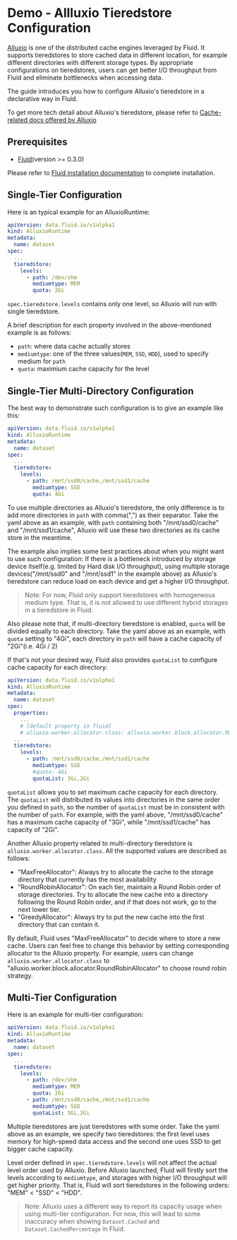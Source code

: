 # Demo - Allluxio Tieredstore Configuration

[Alluxio](https://github.com/Alluxio/alluxio) is one of the distributed cache engines leveraged by Fluid.
It supports tieredstores to store cached data in different location, for example different directories with different storage types.
By appropriate configurations on tieredstores, users can get better I/O throughput from Fluid and eliminate bottlenecks when accessing data.

The guide introduces you how to configure Alluxio's tieredstore in a declarative way in Fluid.

To get more tech detail about Alluxio's tieredstore, please refer to [Cache-related docs offered by Alluxio](https://docs.alluxio.io/ee/user/stable/en/core-services/Caching.html?q=tieredstore#configuring-alluxio-storage)

## Prerequisites

- [Fluid](https://github.com/fluid-cloudnative/fluid)(version >= 0.3.0)

Please refer to [Fluid installation documentation](https://github.com/fluid-cloudnative/fluid/blob/master/docs/en/userguide/install.md) to complete installation.

## Single-Tier Configuration

Here is an typical example for an AlluxioRuntime:

```yaml
apiVersion: data.fluid.io/v1alpha1
kind: AlluxioRuntime
metadata:
  name: dataset
spec:
  ...
  tieredstore:
    levels:
      - path: /dev/shm
        mediumtype: MEM
        quota: 2Gi
```

`spec.tieredstore.levels` contains only one level, so Alluxio will run with single tieredstore.

A brief description for each property involved in the above-mentioned example is as follows:
- `path`: where data cache actually stores
- `mediumtype`: one of the three values(`MEM`, `SSD`, `HDD`), used to specify medium for `path`
- `quota`: maximium cache capacity for the level

## Single-Tier Multi-Directory Configuration

The best way to demonstrate such configuration is to give an example like this:

```yaml
apiVersion: data.fluid.io/v1alpha1
kind: AlluxioRuntime
metadata:
  name: dataset
spec:
  ...
  tieredstore:
    levels:
      - path: /mnt/ssd0/cache,/mnt/ssd1/cache
        mediumtype: SSD
        quota: 4Gi
```

To use multiple directories as  Alluxio's tieredstore, 
the only difference is to add more directories in `path` with comma(",") as their separator.
Take the yaml above as an example, with `path` containing both "/mnt/ssd0/cache" and "/mnt/ssd1/cache", 
Alluxio will use these two directories as its cache store in the meantime. 

The example also implies some best practices about when you might want to use such configuration: If there is a bottleneck
introduced by storage device itself(e.g. limited by Hard disk I/O throughput), using multiple storage devices("/mnt/ssd0" and "/mnt/ssd1" in the example above) as Alluxio's tieredstore
can reduce load on each device and get a higher I/O throughput.

> Note: For now, Fluid only support tieredstores with homogeneous medium type. 
> That is, it is not allowed to use different hybrid storages in a tieredstore in Fluid.

Also please note that, if multi-directory tieredstore is enabled, `quota` will be divided equally to each directory. 
Take the yaml above as an example, with `quota` setting to "4Gi", each directory in `path` will have a cache capacity of "2Gi"(i.e. 4Gi / 2)

If that's not your desired way, Fluid also provides `quotaList` to configure cache capacity for each directory:

```yaml
apiVersion: data.fluid.io/v1alpha1
kind: AlluxioRuntime
metadata:
  name: dataset
spec:
  properties:
    ...
    # [default property in fluid]
    # alluxio.worker.allocator.class: alluxio.worker.block.allocator.MaxFreeAllocator
  ...
  tieredstore:
    levels:
      - path: /mnt/ssd0/cache,/mnt/ssd1/cache
        mediumtype: SSD
        #quota: 4Gi
        quotaList: 3Gi,2Gi
```

`quotaList` allows you to set maximum cache capacity for each directory. 
The `quotaList` will distributed its values into directories in the same order you defined in `path`, 
so the number of `quotaList` must be in consistent with the number of `path`. For example, with the yaml above, 
"/mnt/ssd0/cache" has a maximum cache capacity of "3Gi", while "/mnt/ssd1/cache" has capacity of "2Gi".

Another Alluxio property related to multi-directory tieredstore is `alluxio.worker.allocator.class`.
All the supported values are described as follows:
- "MaxFreeAllocator": Always try to allocate the cache to the storage directory that currently has the most availability
- "RoundRobinAllocator": On each tier, maintain a Round Robin order of storage directories. Try to allocate the new cache into a directory following the Round Robin order, and if that does not work, go to the next lower tier.
- "GreedyAllocator": Always try to put the new cache into the first directory that can contain it.

By default, Fluid uses "MaxFreeAllocator" to decide where to store a new cache. Users can feel free to change this behavior by setting corresponding allocator to the Alluxio property.
For example, users can change `alluxio.worker.allocator.class` to "alluxio.worker.block.allocator.RoundRobinAllocator" to choose round robin strategy.

## Multi-Tier Configuration

Here is an example for multi-tier configuration:

```yaml
apiVersion: data.fluid.io/v1alpha1
kind: AlluxioRuntime
metadata:
  name: dataset
spec:
  ...
  tieredstore:
    levels:
      - path: /dev/shm
        mediumtype: MEM
        quota: 2Gi
      - path: /mnt/ssd0/cache,/mnt/ssd1/cache
        mediumtype: SSD
        quotaList: 3Gi,2Gi
```

Multiple tieredstores are just tieredstores with some order. Take the yaml above as an example, 
we specify two tieredstores: the first level uses memory for high-speed data access and the second one uses
SSD to get bigger cache capacity.

Level order defined in `spec.tieredstore.levels` will not affect the actual level order used by Alluxio.
Before Alluxio launched, Fluid will firstly sort the levels according to `mediumtype`, and storages with higher I/O throughput will get higher priority.
That is, Fluid will sort tieredstores in the following orders: "MEM" < "SSD" < "HDD".

> Note: Alluxio uses a different way to report its capacity usage when using multi-tier configuration. 
> For now, this will lead to some inaccuracy when showing `Dataset.Cached` and `Dataset.CachedPercentage` in Fluid.


